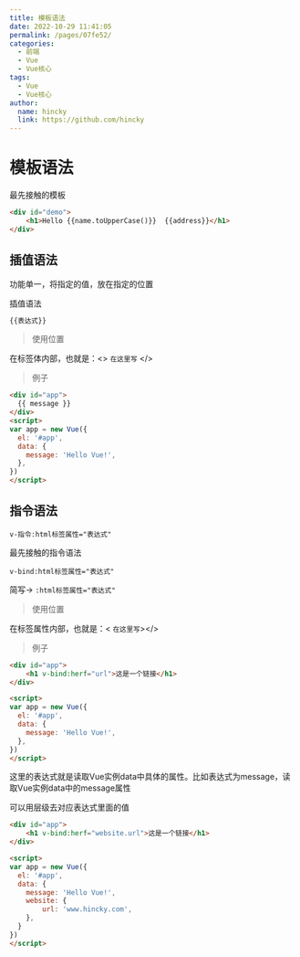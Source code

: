 ```yaml
---
title: 模板语法
date: 2022-10-29 11:41:05
permalink: /pages/07fe52/
categories: 
  - 前端
  - Vue
  - Vue核心
tags: 
  - Vue
  - Vue核心
author: 
  name: hincky
  link: https://github.com/hincky
---
```

# 模板语法

最先接触的模板

```html
<div id="demo">
    <h1>Hello {{name.toUpperCase()}}  {{address}}</h1>
</div>
```
## 插值语法

功能单一，将指定的值，放在指定的位置

插值语法
```html
{{表达式}}
```
> 使用位置

在标签体内部，也就是：<> `在这里写` </>

> 例子

```html
<div id="app">
  {{ message }}
</div>
<script>
var app = new Vue({
  el: '#app',
  data: {
    message: 'Hello Vue!',
  },
})
</script>
```

## 指令语法

`v-指令:html标签属性="表达式"`

最先接触的指令语法

`v-bind:html标签属性="表达式"`  

简写->  `:html标签属性="表达式"` 

> 使用位置

在标签属性内部，也就是：<  `在这里写`></>

> 例子

```html
<div id="app">
    <h1 v-bind:herf="url">这是一个链接</h1>
</div>

<script>
var app = new Vue({
  el: '#app',
  data: {
    message: 'Hello Vue!',
  },
})
</script>
```

这里的表达式就是读取Vue实例data中具体的属性。比如表达式为message，读取Vue实例data中的message属性

可以用层级去对应表达式里面的值

```html
<div id="app">
    <h1 v-bind:herf="website.url">这是一个链接</h1>
</div>

<script>
var app = new Vue({
  el: '#app',
  data: {
    message: 'Hello Vue!',
    website: {
        url: 'www.hincky.com',
    },
  }
})
</script>
```





